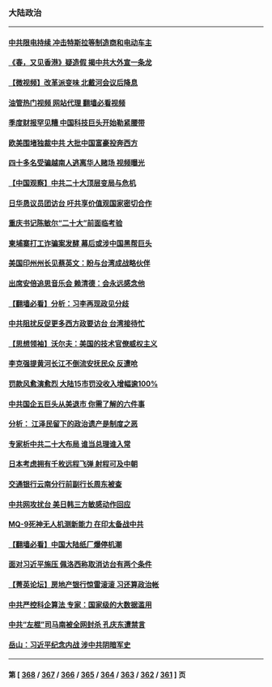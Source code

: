 ### 大陆政治
---
#### [中共限电持续 冲击特斯拉等制造商和电动车主](../../pages/ncid277/n13807864.md?08230445) 
#### [《春，又见香港》疑造假 揭中共大外宣一条龙](../../pages/ncid277/n13807803.md?08230445) 
#### [【微视频】改革派变味 北戴河会议后降息](../../pages/ncid277/n13807743.md?08230445) 
#### [油管热门视频 网站代理 翻墙必看视频](http://209.222.30.114:81/youtube.html?08230445)
#### [季度财报罕见糟 中国科技巨头开始勒紧腰带](../../pages/ncid277/n13807769.md?08230445) 
#### [欧美围堵独裁中共 大批中国富豪投奔西方](../../pages/ncid277/n13807782.md?08230445) 
#### [四十多名受骗越南人逃离华人赌场 视频曝光](../../pages/ncid277/n13807700.md?08230445) 
#### [【中国观察】中共二十大顶层变局与危机](../../pages/ncid277/n13807625.md?08230445) 
#### [日华恳议员团访台 吁共享价值观国家密切合作](../../pages/ncid277/n13807645.md?08230445) 
#### [重庆书记陈敏尔“二十大”前面临考验](../../pages/ncid277/n13807462.md?08230445) 
#### [柬埔寨打工诈骗案发酵 幕后或涉中国黑帮巨头](../../pages/ncid277/n13807616.md?08230445) 
#### [美国印州州长见蔡英文：盼与台湾成战略伙伴](../../pages/ncid277/n13807538.md?08230445) 
#### [出席安倍追思音乐会 赖清德：会永远感念他](../../pages/ncid277/n13807457.md?08230445) 
#### [【翻墙必看】分析：习李再现政见分歧](../../pages/ncid277/n13807400.md?08230445) 
#### [中共阻扰反促更多西方政要访台 台湾接待忙](../../pages/ncid277/n13807337.md?08230445) 
#### [【思想领袖】沃尔夫：美国的技术官僚威权主义](../../pages/ncid277/n13798274.md?08230445) 
#### [李克强提黄河长江不倒流安抚民众 反遭呛](../../pages/ncid277/n13807300.md?08230445) 
#### [罚款风愈演愈烈 大陆15市罚没收入增幅逾100%](../../pages/ncid277/n13807273.md?08230445) 
#### [中共国企五巨头从美退市 你需了解的六件事](../../pages/ncid277/n13807245.md?08230445) 
#### [分析： 江泽民留下的政治遗产是制度之恶](../../pages/ncid277/n13806972.md?08230445) 
#### [专家析中共二十大布局 谁当总理谁入常](../../pages/ncid277/n13807204.md?08230445) 
#### [日本考虑拥有千枚远程飞弹 射程可及中朝](../../pages/ncid277/n13807125.md?08230445) 
#### [交通银行云南分行前副行长周东被查](../../pages/ncid277/n13806993.md?08230445) 
#### [中共网攻扰台 美日韩三方敏感动作回应](../../pages/ncid277/n13806968.md?08230445) 
#### [MQ-9死神无人机测新能力 在印太备战中共](../../pages/ncid277/n13805652.md?08230445) 
#### [【翻墙必看】中国大陆纸厂爆停机潮](../../pages/ncid277/n13806894.md?08230445) 
#### [面对习近平施压 佩洛西称取消访台有两个条件](../../pages/ncid277/n13806776.md?08230445) 
#### [【菁英论坛】房地产银行惊雷滚滚 习还算政治帐](../../pages/ncid277/n13806740.md?08230445) 
#### [中共严控科企算法 专家：国家级的大数据滥用](../../pages/ncid277/n13806738.md?08230445) 
#### [中共“左棍”司马南被全网封杀 孔庆东遭禁言](../../pages/ncid277/n13806736.md?08230445) 
#### [岳山：习近平纪念内战 涉中共阴暗军史](../../pages/ncid277/n13806669.md?08230445) 

---
#### 第 [ [368](./368.md?08230445) / [367](./367.md?08230445) / [366](./366.md?08230445) / [365](./365.md?08230445) / [364](./364.md?08230445) / [363](./363.md?08230445) / [362](./362.md?08230445) / [361](./361.md?08230445) ] 页
